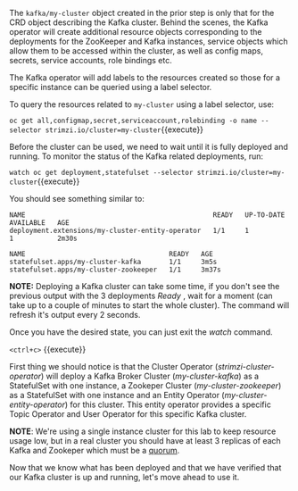 The `kafka/my-cluster` object created in the prior step is only that for the CRD object describing the Kafka cluster. Behind the scenes, the Kafka operator will create additional resource objects corresponding to the deployments for the ZooKeeper and Kafka instances, service objects which allow them to be accessed within the cluster, as well as config maps, secrets, service accounts, role bindings etc.

The Kafka operator will add labels to the resources created so those for a specific instance can be queried using a label selector.

To query the resources related to `my-cluster` using a label selector, use:

`oc get all,configmap,secret,serviceaccount,rolebinding -o name --selector strimzi.io/cluster=my-cluster`{{execute}}

Before the cluster can be used, we need to wait until it is fully deployed and running. To monitor the status of the Kafka related deployments, run:

`watch oc get deployment,statefulset --selector strimzi.io/cluster=my-cluster`{{execute}}

You should see something similar to:

```
NAME                                               READY   UP-TO-DATE   AVAILABLE   AGE
deployment.extensions/my-cluster-entity-operator   1/1     1            1           2m30s

NAME                                    READY   AGE
statefulset.apps/my-cluster-kafka       1/1     3m5s
statefulset.apps/my-cluster-zookeeper   1/1     3m37s
```

__NOTE:__ Deploying a Kafka cluster can take some time, if you don't see the previous output with the 3 deployments _Ready_ , wait for a moment (can take up to a couple of minutes to start the whole cluster). The command will refresh it's output every 2 seconds.

Once you have the desired state, you can just exit the _watch_ command.

`<ctrl+c>` {{execute}}

First thing we should notice is that the Cluster Operator (_strimzi-cluster-operator_) will deploy a Kafka Broker Cluster (_my-cluster-kafka_) as a StatefulSet with one instance, a Zookeper Cluster (_my-cluster-zookeeper_) as a StatefulSet with one instance and an Entity Operator (_my-cluster-entity-operator_) for this cluster. This entity operator provides a specific Topic Operator and User Operator for this specific Kafka cluster.

__NOTE__: We're using a single instance cluster for this lab to keep resource usage low, but in a real cluster you should have at least 3 replicas of each Kafka and Zookeper which must be a [quorum](https://zookeeper.apache.org/doc/r3.1.2/zookeeperStarted.html).

Now that we know what has been deployed and that we have verified that our Kafka cluster is up and running, let's move ahead to use it.
<!--stackedit_data:
eyJoaXN0b3J5IjpbMjA1NjI4OTUzMF19
-->